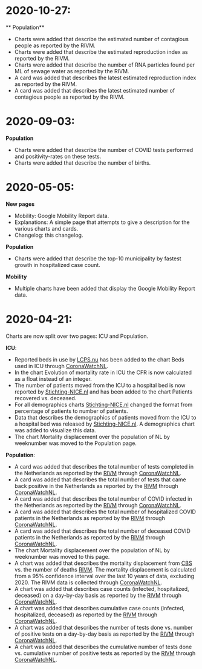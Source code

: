 # 2020-10-27:
** Population**
* Charts were added that describe the estimated number of contagious people as reported by the RIVM.
* Charts were added that describe the estimated reproduction index as reported by the RIVM.
* Charts were added that describe the number of RNA particles found per ML of sewage water as reported by the RIVM.
* A card was added that describes the latest estimated reproduction index as reported by the RIVM.
* A card was added that describes the latest estimated number of contagious people as reported by the RIVM.

# 2020-09-03:

**Population**

* Charts were added that describe the number of COVID tests performed and positivity-rates on these tests.
* Charts were added that describe the number of births.


# 2020-05-05:

**New pages**

* Mobility: Google Mobility Report data.
* Explanations: A simple page that attempts to give a description for the various charts and cards.
* Changelog: this changelog.

**Population**

* Charts were added that describe the top-10 municipality by fastest growth in hospitalized case count.

**Mobility**

* Multiple charts have been added that display the Google Mobility Report data.


# 2020-04-21:

Charts are now split over two pages: ICU and Population.

**ICU**:

* Reported beds in use by [LCPS.nu](https://LCPS.nu) has been added to the chart Beds used in ICU through [CoronaWatchNL](https://github.com/J535D165/CoronaWatchNL).
* In the chart Evolution of mortality rate in ICU the CFR is now calculated as a float instead of an integer.
* The number of patients moved from the ICU to a hospital bed is now reported by [Stichting-NICE.nl](https://Stichting-NICE.nl) and has been added to the chart Patients recovered vs. deceased.
* For all demographics charts [Stichting-NICE.nl](https://Stichting-NICE.nl) changed the format from percentage of patients to number of patients.
* Data that describes the demographics of patients moved from the ICU to a hospital bed was released by [Stichting-NICE.nl](https://Stichting-NICE.nl). A demographics chart was added to visualize this data.
* The chart Mortality displacement over the population of NL by weeknumber was moved to the Population page.

**Population**:

* A card was added that describes the total number of tests completed in the Netherlands as reported by the [RIVM](https://www.rivm.nl/coronavirus-covid-19) through [CoronaWatchNL](https://github.com/J535D165/CoronaWatchNL).
* A card was added that describes the total number of tests that came back positive in the Netherlands as reported by the [RIVM](https://www.rivm.nl/coronavirus-covid-19) through [CoronaWatchNL](https://github.com/J535D165/CoronaWatchNL).
* A card was added that describes the total number of COVID infected in the Netherlands as reported by the [RIVM](https://www.rivm.nl/coronavirus-covid-19) through [CoronaWatchNL](https://github.com/J535D165/CoronaWatchNL).
* A card was added that describes the total number of hospitalized COVID patients in the Netherlands as reported by the [RIVM](https://www.rivm.nl/coronavirus-covid-19) through [CoronaWatchNL](https://github.com/J535D165/CoronaWatchNL).
* A card was added that describes the total number of deceased COVID patients in the Netherlands as reported by the [RIVM](https://www.rivm.nl/coronavirus-covid-19) through [CoronaWatchNL](https://github.com/J535D165/CoronaWatchNL).
* The chart Mortality displacement over the population of NL by weeknumber was moved to this page.
* A chart was added that describes the mortality displacement from [CBS](https://opendata.cbs.nl/statline/#/CBS/nl/dataset/70895ned/table?fromstatweb) vs. the number of deaths [RIVM](https://www.rivm.nl/coronavirus-covid-19/actueel). The mortality displacement is calculated from a 95% confidence interval over the last 10 years of data, excluding 2020. The RIVM data is collected through [CoronaWatchNL](https://github.com/J535D165/CoronaWatchNL).
* A chart was added that describes case counts (infected, hospitalized, deceased) on a day-by-day basis as reported by the [RIVM](https://www.rivm.nl/coronavirus-covid-19) through [CoronaWatchNL](https://github.com/J535D165/CoronaWatchNL).
* A chart was added that describes cumulative case counts (infected, hospitalized, deceased) as reported by the [RIVM](https://www.rivm.nl/coronavirus-covid-19) through [CoronaWatchNL](https://github.com/J535D165/CoronaWatchNL).
* A chart was added that describes the number of tests done vs. number of positive tests on a day-by-day basis as reported by the [RIVM](https://www.rivm.nl/coronavirus-covid-19) through [CoronaWatchNL](https://github.com/J535D165/CoronaWatchNL).
* A chart was added that describes the cumulative number of tests done vs. cumulative number of positive tests as reported by the [RIVM](https://www.rivm.nl/coronavirus-covid-19) through [CoronaWatchNL](https://github.com/J535D165/CoronaWatchNL).

